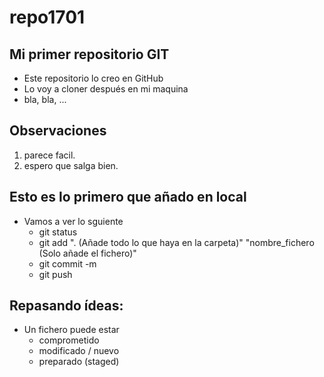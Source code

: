 # repo1701

## Mi primer repositorio GIT
- Este repositorio lo creo en GitHub
- Lo voy a cloner después en mi maquina
- bla, bla, ...


## Observaciones
1. parece facil.
2. espero que salga bien.

## Esto es lo primero que añado en local
- Vamos a ver lo sguiente
	- git status
	- git add ". (Añade todo lo que haya en la carpeta)" "nombre_fichero (Solo añade el fichero)"
	- git commit -m
	- git push

## Repasando ídeas:
- Un fichero puede estar
	- comprometido
	- modificado / nuevo
	- preparado (staged)
